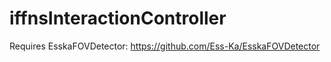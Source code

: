 # iffnsInteractionController
 
Requires EsskaFOVDetector:
https://github.com/Ess-Ka/EsskaFOVDetector
